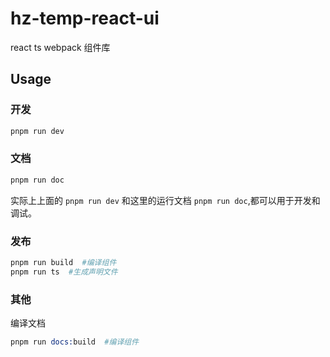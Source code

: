 # hz-temp-react-ui
react ts webpack 组件库

## Usage
### 开发
```s
pnpm run dev
```

### 文档
```s
pnpm run doc
```
实际上上面的 `pnpm run dev` 和这里的运行文档 `pnpm run doc`,都可以用于开发和调试。


### 发布
```s
pnpm run build  #编译组件
pnpm run ts  #生成声明文件
```


### 其他
编译文档
```s
pnpm run docs:build  #编译组件
```

